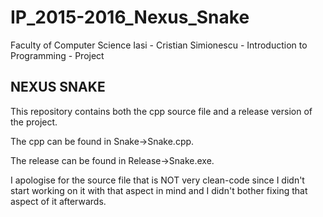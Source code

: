 # IP_2015-2016_Nexus_Snake
Faculty of Computer Science Iasi - Cristian Simionescu - Introduction to Programming - Project

##        NEXUS SNAKE    ##
This repository contains both the cpp source file and a release version of the project.     

The cpp can be found in Snake->Snake.cpp.   

The release can be found in Release->Snake.exe.      

I apologise for the source file that is NOT very clean-code since I didn't start working on it with that aspect in mind and I didn't bother fixing that aspect of it afterwards.


